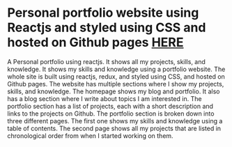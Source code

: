 # Personal portfolio website using Reactjs and styled using CSS and hosted on Github pages [HERE](https://sidharthmahala.github.io/)
A Personal portfolio using reactjs. It shows all my projects, skills, and knowledge. 
It shows my skills and knowledge using a portfolio website. The whole site is built using reactjs, redux, and styled using CSS, and hosted on Github pages. The website has multiple sections where I show my projects, skills, and knowledge. The homepage shows my blog and portfolio. It also has a blog section where I write about topics I am interested in. The portfolio section has a list of projects, each with a short description and links to the projects on Github. The portfolio section is broken down into three different pages. The first one shows my skills and knowledge using a table of contents. The second page shows all my projects that are listed in chronological order from when I started working on them.
